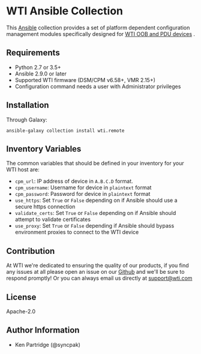 WTI Ansible Collection
=========

This [Ansible](https://www.ansible.com/) collection provides a set of platform dependent configuration
 management modules specifically designed for  [WTI OOB and PDU devices](https://wti.com/) .

Requirements
------------

* Python 2.7 or 3.5+
* Ansible 2.9.0 or later
* Supported WTI firmware (DSM/CPM v6.58+, VMR 2.15+)
* Configuration command needs a user with Administrator privileges



Installation
-------


Through Galaxy:

```
ansible-galaxy collection install wti.remote
```


Inventory Variables
--------------

The common variables that should be defined in your inventory for your WTI host are:

* `cpm_url`: IP address of device in `A.B.C.D` format.  
* `cpm_username`: Username for device in `plaintext` format  
* `cpm_password`: Password for device in `plaintext` format  
* `use_https`: Set `True` or `False` depending on if Ansible should use a secure https connection  
* `validate_certs`: Set `True` or `False` depending on if Ansible should attempt to validate certificates  
* `use_proxy`: Set `True` or `False` depending if Ansible should bypass environment proxies to connect to the WTI device   


Contribution
-------
At WTI we're dedicated to ensuring the quality of our products, if you find any
issues at all please open an issue on our [Github](https://github.com/wtinetworkgear/wti-collection) and we'll be sure to respond promptly!
Or you can always email us directly at support@wti.com


License
-------

Apache-2.0

Author Information
------------------
 - Ken Partridge (@syncpak)
